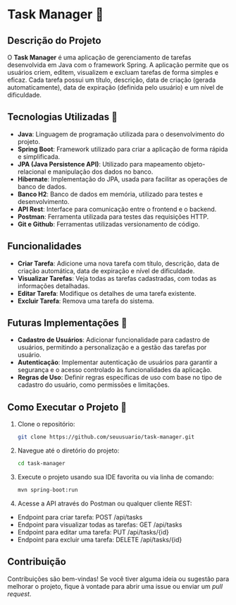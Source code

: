 # Task Manager 🎯

## Descrição do Projeto

O **Task Manager** é uma aplicação de gerenciamento de tarefas desenvolvida em Java com o framework Spring. A aplicação permite que os usuários criem, editem, visualizem e excluam tarefas de forma simples e eficaz. Cada tarefa possui um título, descrição, data de criação (gerada automaticamente), data de expiração (definida pelo usuário) e um nível de dificuldade.

## Tecnologias Utilizadas 🔧

- **Java**: Linguagem de programação utilizada para o desenvolvimento do projeto.
- **Spring Boot**: Framework utilizado para criar a aplicação de forma rápida e simplificada.
- **JPA (Java Persistence API)**: Utilizado para mapeamento objeto-relacional e manipulação dos dados no banco.
- **Hibernate**: Implementação do JPA, usada para facilitar as operações de banco de dados.
- **Banco H2**: Banco de dados em memória, utilizado para testes e desenvolvimento.
- **API Rest**: Interface para comunicação entre o frontend e o backend.
- **Postman**: Ferramenta utilizada para testes das requisições HTTP.
- **Git e Github**: Ferramentas utilizadas versionamento de código.

## Funcionalidades

- **Criar Tarefa**: Adicione uma nova tarefa com título, descrição, data de criação automática, data de expiração e nível de dificuldade.
- **Visualizar Tarefas**: Veja todas as tarefas cadastradas, com todas as informações detalhadas.
- **Editar Tarefa**: Modifique os detalhes de uma tarefa existente.
- **Excluir Tarefa**: Remova uma tarefa do sistema.

## Futuras Implementações 🚀

- **Cadastro de Usuários**: Adicionar funcionalidade para cadastro de usuários, permitindo a personalização e a gestão das tarefas por usuário.
- **Autenticação**: Implementar autenticação de usuários para garantir a segurança e o acesso controlado às funcionalidades da aplicação.
- **Regras de Uso**: Definir regras específicas de uso com base no tipo de cadastro do usuário, como permissões e limitações.

## Como Executar o Projeto 🔗

1. Clone o repositório:
   ```bash
   git clone https://github.com/seuusuario/task-manager.git
   
2. Navegue até o diretório do projeto:
   ```bash
   cd task-manager

3. Execute o projeto usando sua IDE favorita ou via linha de comando:
   ```bash
   mvn spring-boot:run

4. Acesse a API através do Postman ou qualquer cliente REST:
- Endpoint para criar tarefa: POST /api/tasks
- Endpoint para visualizar todas as tarefas: GET /api/tasks
- Endpoint para editar uma tarefa: PUT /api/tasks/{id}
- Endpoint para excluir uma tarefa: DELETE /api/tasks/{id}

## Contribuição
Contribuições são bem-vindas! Se você tiver alguma ideia ou sugestão para melhorar o projeto, fique à vontade para abrir uma issue ou enviar um *pull request*.


   
